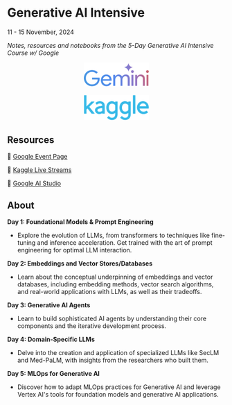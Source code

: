 # Generative AI Intensive 

11 - 15 November, 2024

*Notes, resources and notebooks from the 5-Day Generative AI Intensive Course w/ Google*


<div style="text-align: center; margin-bottom: 20px;">
  <img src="unit-0-intro/gemini-logo.png" alt="Gemini Logo" width="150">
  <br> <br>
  <img src="unit-0-intro/kaggle-logo.png" alt="Kaggle Logo" width="150">
</div>

## Resources 

🔗 [Google Event Page](https://rsvp.withgoogle.com/events/google-generative-ai-intensive)

🔗 [Kaggle Live Streams](https://www.youtube.com/watch?v=kpRyiJUUFxY&list=PLqFaTIg4myu-b1PlxitQdY0UYIbys-2es)

🔗 [Google AI Studio](https://aistudio.google.com)


## About

**Day 1: Foundational Models & Prompt Engineering** 

 - Explore the evolution of LLMs, from transformers to techniques like fine-tuning and inference acceleration. Get trained with the art of prompt engineering for optimal LLM interaction.

**Day 2: Embeddings and Vector Stores/Databases** 

 - Learn about the conceptual underpinning of embeddings and vector databases, including embedding methods, vector search algorithms, and real-world applications with LLMs, as well as their tradeoffs.

**Day 3: Generative AI Agents** 

 - Learn to build sophisticated AI agents by understanding their core components and the iterative development process.

**Day 4: Domain-Specific LLMs** 

 - Delve into the creation and application of specialized LLMs like SecLM and Med-PaLM, with insights from the researchers who built them.

**Day 5: MLOps for Generative AI** 

 - Discover how to adapt MLOps practices for Generative AI and leverage Vertex AI's tools for foundation models and generative AI applications.


